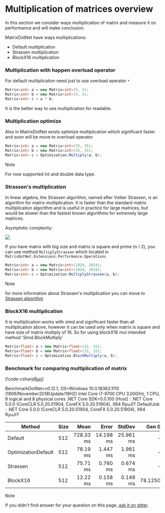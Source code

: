 # Multiplication of matrices overview

In this section we consider ways multiplication of matrix and measure it on performance and will make conclusion.

MatrixDotNet have ways multiplications:
* Default multiplication
* Strassen multiplication
* BlockX16 multiplication 

### Multiplication with happen overload operator
For default multiplication need just to use overload operator `*`
```c#
Matrix<int> a = new Matrix<int>(5, 5);
Matrix<int> b = new Matrix<int>(5, 5);
Matrix<int> c = a * b;
```
It is the better way to use multiplication for readable.

### Multiplication optimize
Also in MatrixDotNet exists optimize multiplication which significant faster and soon will be move to overload operator

```c#
Matrix<int> a = new Matrix<int>(35, 35);
Matrix<int> b = new Matrix<int>(35, 35);
Matrix<int> c = Optimization.Multiply(a, b);
```

> [!NOTE] 
> For now supported int and double data type. 

### Strassen's multiplication
In linear algebra, the Strassen algorithm, named after Volker Strassen, 
is an algorithm for matrix multiplication.
It is faster than the standard matrix multiplication algorithm and is useful in practice for large matrices,
but would be slower than the fastest known algorithms for extremely large matrices.

Asymptotic complexity:

![](https://wikimedia.org/api/rest_v1/media/math/render/svg/511e64be8e75258905f4b3c61d73de72080e643c)

If you have matrix with big size and matrix is square and prime (n / 2), you can use method `MultiplyStrassen`
which located in `MatrixDotNet.Extensions.Performance.Operations`

```c#
Matrix<int> a = new Matrix<int>(1024, 1024);
Matrix<int> b = new Matrix<int>(1024, 1024);
Matrix<int> c = Optimization.MultiplyStrassen(a, b);
```

> [!NOTE] 
> for more information about Strassen's multiplication you can move to [Strassen algorithm](https://en.wikipedia.org/wiki/Strassen_algorithm)

### BlockX16 multiplication
It is multiplication works with simd and significant faster than all multiplication above, however it can be used only when matrix is square and have 
size of matrix multiply of 16. So for using blockX16 mul intended method 'Simd.BlockMultiply'

```c#
Matrix<float> a = new Matrix<float>(32, 32);
Matrix<float> b = new Matrix<float>(32, 32);
Matrix<float> c = Optimization.BlockMultiply(a, b);
```

### Benchmark for comparing multiplication of matrix

[!code-csharp[Run](../../../../tests/MatrixDotNet.PerformanceTesting/Matrix/MathOperations/MultTest.cs)]

BenchmarkDotNet=v0.12.1, OS=Windows 10.0.18363.1110 (1909/November2018Update/19H2)
Intel Core i7-9700 CPU 3.00GHz, 1 CPU, 8 logical and 8 physical cores
.NET Core SDK=5.0.100
[Host]     : .NET Core 5.0.0 (CoreCLR 5.0.20.51904, CoreFX 5.0.20.51904), X64 RyuJIT
DefaultJob : .NET Core 5.0.0 (CoreCLR 5.0.20.51904, CoreFX 5.0.20.51904), X64 RyuJIT

|              Method | Size |      Mean |     Error |    StdDev |   Gen 0 |   Gen 1 |   Gen 2 | Allocated |
|-------------------- |----- |----------:|----------:|----------:|--------:|--------:|--------:|----------:|
|             Default |  512 | 728.33 ms | 14.198 ms | 25.961 ms |       - |       - |       - |      2 MB |
| OptimizationDefault |  512 |  78.19 ms |  1.447 ms |  1.981 ms |       - |       - |       - |      2 MB |
|            Strassen |  512 |  75.71 ms |  0.760 ms |  0.674 ms |       - |       - |       - |      2 MB |
|            BlockX16 |  512 |  12.22 ms |  0.158 ms |  0.148 ms | 78.1250 | 78.1250 | 78.1250 |      1 MB |

> [!NOTE]
> If you didn't find answer for your question on this page, [ask it on gitter](https://gitter.im/MatrixDotNet/community?utm_source=badge&utm_medium=badge&utm_campaign=pr-badge).
 

